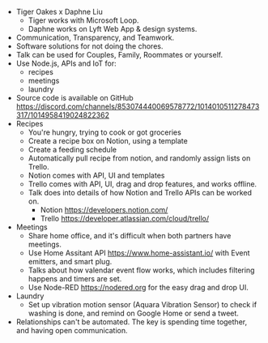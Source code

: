 
- Tiger Oakes x Daphne Liu
  - Tiger works with Microsoft Loop.
  - Daphne works on Lyft Web App & design systems.
- Communication, Transparency, and Teamwork.
- Software solutions for not doing the chores.
- Talk can be used for Couples, Family, Roommates or yourself.
- Use Node.js, APIs and IoT for:
  - recipes
  - meetings
  - laundry
- Source code is available on GitHub https://discord.com/channels/853074440069578772/1014010511278473317/1014958419024822362
- Recipes
  - You're hungry, trying to cook or got groceries
  - Create a recipe box on Notion, using a template
  - Create a feeding schedule
  - Automatically pull recipe from notion, and randomly assign lists on Trello.
  - Notion comes with API, UI and templates
  - Trello comes with API, UI, drag and drop features, and works offline.
  - Talk does into details of how Notion and Trello APIs can be worked on.
    - Notion https://developers.notion.com/
    - Trello https://developer.atlassian.com/cloud/trello/
- Meetings
  - Share home office, and it's difficult when both partners have meetings.
  - Use Home Assitant API https://www.home-assistant.io/ with Event emitters, and smart plug.
  - Talks about how valendar event flow works, which includes filtering happens and timers are set.
  - Use Node-RED https://nodered.org for the easy drag and drop UI.
- Laundry
  - Set up vibration motion sensor (Aquara Vibration Sensor) to check if washing is done, and remind on Google Home or send a tweet.
- Relationships can't be automated. The key is spending time together, and having open communication.